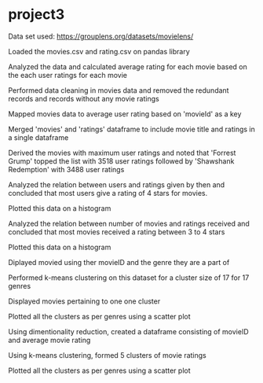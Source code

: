 # project3
Data set used:
https://grouplens.org/datasets/movielens/

Loaded the movies.csv and rating.csv on pandas library

Analyzed the data and calculated average rating for each movie based on the each user ratings for each movie

Performed data cleaning in movies data and removed the redundant records and records without any movie ratings

Mapped movies data to average user rating based on 'movieId' as a key

Merged 'movies' and 'ratings' dataframe to include movie title and ratings in a single dataframe


Derived the movies with maximum user ratings and noted that 'Forrest Grump' topped the list with 3518 user ratings followed by 'Shawshank Redemption' with 3488 user ratings

Analyzed the relation between users and ratings given by then and concluded that most users give a rating of 4 stars for movies.

Plotted this data on a histogram


Analyzed the relation between number of movies and ratings received and concluded that most movies received a rating between 3 to 4 stars

Plotted this data on a histogram


Diplayed movied using ther movieID and the genre they are a part of

Performed k-means clustering on this dataset for a cluster size of 17 for 17 genres

Displayed movies pertaining to one one cluster 

Plotted all the clusters as per genres using a scatter plot


Using dimentionality reduction, created a dataframe consisting of movieID and average movie rating 

Using k-means clustering, formed 5 clusters of movie ratings

Plotted all the clusters as per genres using a scatter plot
